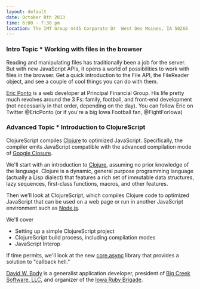 ```yaml
---
layout: default
date: October 8th 2013
time: 6:00 - 7:30 pm
location: The IMT Group 4445 Corporate Dr  West Des Moines, IA 50266
---
```


### Intro Topic * Working with files in the browser

Reading and manipulating files has traditionally been a job for the server. But with new JavaScript APIs, it opens a world of possibilities to work with files in the browser. Get a quick introduction to the File API, the FileReader object, and see a couple of cool things you can do with them.

[Eric Ponto](https://twitter.com/EricPonto) is a web developer at Principal Financial Group. His life pretty much revolves around the 3 Fs: family, football, and front-end development (not necessarily in that order, depending on the day). You can follow Eric on Twitter @EricPonto (or if you're a big Iowa Football fan, @FightForIowa)

### Advanced Topic * Introduction to ClojureScript

ClojureScript compiles [Clojure](http://clojure.org/) to optimized JavaScript. Specifically, the compiler emits JavaScript compatible with the advanced compilation mode of [Google Closure](http://code.google.com/closure/).

We'll start with an introduction to [Clojure](http://clojure.org/), assuming no prior knowledge of the language. Clojure is a dynamic, general purpose programming language (actually a Lisp dialect) that features a rich set of immutable data structures, lazy sequences, first-class functions, macros, and other features.

Then we'll look at ClojureScript, which compiles Clojure code to optimized JavaScript that can be used on a web page or run in another JavaScript environment such as [Node.js](http://nodejs.org/).

We'll cover

* Setting up a simple ClojureScript project
* ClojureScript build process, including compilation modes
* JavaScript Interop

If time permits, we'll look at the new [core.async](https://github.com/clojure/core.async) library that provides a solution to "callback hell."

[David W. Body](https://twitter.com/david_body) is a generalist application developer, president of [Big Creek Software, LLC](http://www.bigcreek.com/), and organizer of the [Iowa Ruby Brigade](http://www.iowaruby.org/).
